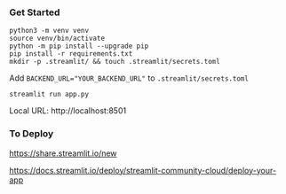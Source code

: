 ### Get Started
```
python3 -m venv venv
source venv/bin/activate
python -m pip install --upgrade pip
pip install -r requirements.txt
mkdir -p .streamlit/ && touch .streamlit/secrets.toml
```
Add `BACKEND_URL="YOUR_BACKEND_URL"` to `.streamlit/secrets.toml`
```
streamlit run app.py
```
Local URL: http://localhost:8501

### To Deploy
https://share.streamlit.io/new

https://docs.streamlit.io/deploy/streamlit-community-cloud/deploy-your-app